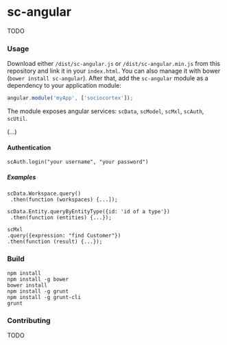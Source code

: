 # sc-angular
TODO

### Usage
Download either `/dist/sc-angular.js` or `/dist/sc-angular.min.js` from this repository and link it in your `index.html`. You can also manage it with bower (`bower install sc-angular`).
After that, add the `sc-angular` module as a dependency to your application module:

```javascript
angular.module('myApp', ['sociocortex']);
```

The module exposes angular services: `scData`, `scModel`, `scMxl`, `scAuth`, `scUtil`.

(...)

#### Authentication
    
    scAuth.login("your username", "your password")

##### Examples

    scData.Workspace.query()
     .then(function (workspaces) {...]);

    scData.Entity.queryByEntityType({id: 'id of a type'})
     .then(function (entities) {...});
    
    scMxl
    .query({expression: "find Customer"})
    .then(function (result) {...});

### Build
    npm install
    npm install -g bower
    bower install
    npm install -g grunt
    npm install -g grunt-cli
    grunt

### Contributing
TODO
